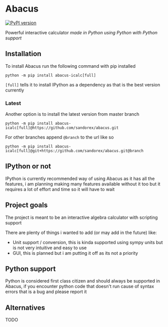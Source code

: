 # Abacus
[![PyPI version](https://badge.fury.io/py/abacus-icalc.svg)](https://badge.fury.io/py/abacus-icalc)

Powerful interactive calculator *made in Python using Python with Python support*

## Installation
To install Abacus run the following command with pip installed

```shell
python -m pip install abacus-icalc[full]
```

`[full]` tells it to install IPython as a dependency as that is the best version currently

### Latest
Another option is to install the latest version from master branch
```shell
python -m pip install abacus-icalc[full]@https://github.com/sandorex/abacus.git
```

For other branches append `@branch` to the url like so
```shell
python -m pip install abacus-icalc[full]@git+https://github.com/sandorex/abacus.git@branch
```

## IPython or not
IPython is currently recommended way of using Abacus as it has all the features, i am planning making many features available without it too but it requires a lot of effort and time so it will have to wait

## Project goals
The project is meant to be an interactive algebra calculator with scripting support

There are plenty of things i wanted to add (or may add in the future) like:
- Unit support / conversion, this is kinda supported using sympy units but is not very intuitive and easy to use
- GUI, this is planned but i am putting it off as its not a priority

## Python support
Python is considered first class citizen and should always be supported in Abacus, if you encounter python code that doesn't run cause of syntax errors that is a bug and please report it

## Alternatives
TODO
